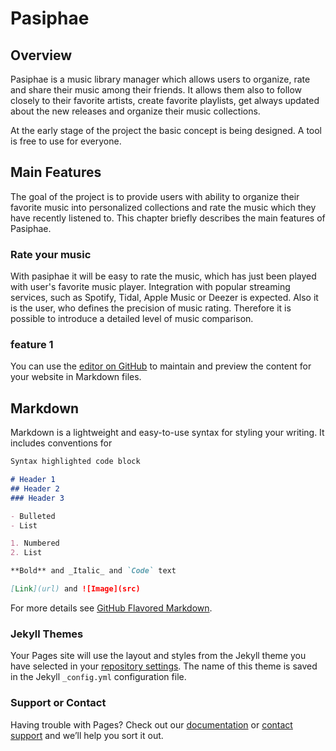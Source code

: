 # Pasiphae

## Overview

Pasiphae is a music library manager which allows users to organize, rate and share their music among their friends. It allows them also to follow closely to their favorite artists, create favorite playlists, get always updated about the new releases and organize their music collections. 

At the early stage of the project the basic concept is being designed. A tool is free to use for everyone.

## Main Features

The goal of the project is to provide users with ability to organize their favorite music into personalized collections and rate the music which they have recently listened to. This chapter briefly describes the main features of Pasiphae.

### Rate your music

With pasiphae it will be easy to rate the music, which has just been played with user's favorite music player. Integration with popular streaming services, such as Spotify, Tidal, Apple Music or Deezer is expected. Also it is the user, who defines the precision of music rating. Therefore it is possible to introduce a detailed level of music comparison.

### feature 1

You can use the [editor on GitHub](https://github.com/lsidorki/pasiphae/edit/master/README.md) to maintain and preview the content for your website in Markdown files.


## Markdown

Markdown is a lightweight and easy-to-use syntax for styling your writing. It includes conventions for

```markdown
Syntax highlighted code block

# Header 1
## Header 2
### Header 3

- Bulleted
- List

1. Numbered
2. List

**Bold** and _Italic_ and `Code` text

[Link](url) and ![Image](src)
```

For more details see [GitHub Flavored Markdown](https://guides.github.com/features/mastering-markdown/).

### Jekyll Themes

Your Pages site will use the layout and styles from the Jekyll theme you have selected in your [repository settings](https://github.com/lsidorki/pasiphae/settings). The name of this theme is saved in the Jekyll `_config.yml` configuration file.

### Support or Contact

Having trouble with Pages? Check out our [documentation](https://help.github.com/categories/github-pages-basics/) or [contact support](https://github.com/contact) and we’ll help you sort it out.
